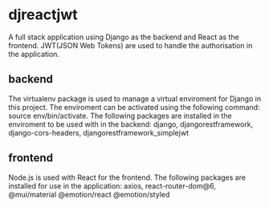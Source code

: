 # djreactjwt
A full stack application using Django as the backend and React as the frontend. JWT(JSON Web Tokens) are used to handle the authorisation in the application. 

## backend
The virtualenv package is used to manage a virtual enviroment for Django in this project. The enviroment can be activated using the following command: source env/bin/activate. The following packages are installed in the enviroment to be used with in the backend: django, djangorestframework, django-cors-headers, djangorestframework_simplejwt

## frontend
Node.js is used with React for the frontend. The following packages are installed for use in the application: axios, react-router-dom@6, @mui/material @emotion/react @emotion/styled